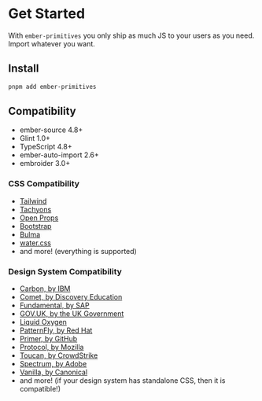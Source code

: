 # Get Started

With `ember-primitives` you only ship as much JS to your users as you need. Import whatever you want. 

## Install 

```bash 
pnpm add ember-primitives 
```

## Compatibility

- ember-source 4.8+
- Glint 1.0+
- TypeScript 4.8+
- ember-auto-import 2.6+
- embroider 3.0+

### CSS Compatibility

- [Tailwind](https://tailwindcss.com/)
- [Tachyons](https://tachyons.io/)
- [Open Props](https://open-props.style/)
- [Bootstrap](https://getbootstrap.com/)
- [Bulma](https://bulma.io/)
- [water.css](https://watercss.kognise.dev/)
- and more! 
  (everything is supported)

### Design System Compatibility

- [Carbon, by IBM](https://github.com/carbon-design-system/carbon)
- [Comet, by Discovery Education](https://comet.discoveryeducation.com/)
- [Fundamental, by SAP](https://sap.github.io/fundamental-styles)
- [GOV.UK, by the UK Government](https://design-system.service.gov.uk/)
- [Liquid Oxygen](https://liquid.emd.design/liquid/)
- [PatternFly, by Red Hat](https://www.patternfly.org)
- [Primer, by GitHub](https://primer.style/)
- [Protocol, by Mozilla](https://protocol.mozilla.org/)
- [Toucan, by CrowdStrike](https://github.com/CrowdStrike/tailwind-toucan-base/)
- [Spectrum, by Adobe](https://opensource.adobe.com/spectrum-css/)
- [Vanilla, by Canonical](https://vanillaframework.io/)
- and more! 
  (if your design system has standalone CSS, then it is compatible!)

